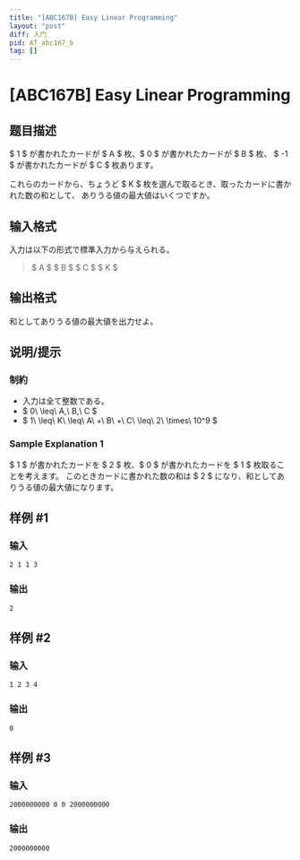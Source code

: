 ```yaml
---
title: "[ABC167B] Easy Linear Programming"
layout: "post"
diff: 入门
pid: AT_abc167_b
tag: []
---
```


# [ABC167B] Easy Linear Programming

## 题目描述

[problemUrl]: https://atcoder.jp/contests/abc167/tasks/abc167_b

$ 1 $ が書かれたカードが $ A $ 枚、$ 0 $ が書かれたカードが $ B $ 枚、 $ -1 $ が書かれたカードが $ C $ 枚あります。

これらのカードから、ちょうど $ K $ 枚を選んで取るとき、取ったカードに書かれた数の和として、 ありうる値の最大値はいくつですか。

## 输入格式

入力は以下の形式で標準入力から与えられる。

> $ A $ $ B $ $ C $ $ K $

## 输出格式

和としてありうる値の最大値を出力せよ。

## 说明/提示

### 制約

- 入力は全て整数である。
- $ 0\ \leq\ A,\ B,\ C $
- $ 1\ \leq\ K\ \leq\ A\ +\ B\ +\ C\ \leq\ 2\ \times\ 10^9 $

### Sample Explanation 1

$ 1 $ が書かれたカードを $ 2 $ 枚、$ 0 $ が書かれたカードを $ 1 $ 枚取ることを考えます。 このときカードに書かれた数の和は $ 2 $ になり、和としてありうる値の最大値になります。

## 样例 #1

### 输入

```
2 1 1 3
```

### 输出

```
2
```

## 样例 #2

### 输入

```
1 2 3 4
```

### 输出

```
0
```

## 样例 #3

### 输入

```
2000000000 0 0 2000000000
```

### 输出

```
2000000000
```

